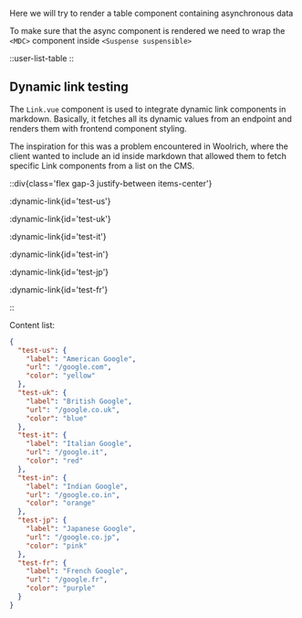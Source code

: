 Here we will try to render a table component containing asynchronous data

To make sure that the async component is rendered we need to wrap the `<MDC>` component inside `<Suspense suspensible>`

::user-list-table
::

## Dynamic link testing

The `Link.vue` component is used to integrate dynamic link components in markdown. Basically, it fetches all its dynamic values from an endpoint and renders them with frontend component styling.

The inspiration for this was a problem encountered in Woolrich, where the client wanted to include an id inside markdown that allowed them to fetch specific Link components from a list on the CMS.

::div{class='flex gap-3 justify-between items-center'}

:dynamic-link{id='test-us'}

:dynamic-link{id='test-uk'}

:dynamic-link{id='test-it'}

:dynamic-link{id='test-in'}

:dynamic-link{id='test-jp'}

:dynamic-link{id='test-fr'}

::

Content list:

```json
{
  "test-us": {
    "label": "American Google",
    "url": "/google.com",
    "color": "yellow"
  },
  "test-uk": {
    "label": "British Google",
    "url": "/google.co.uk",
    "color": "blue"
  },
  "test-it": {
    "label": "Italian Google",
    "url": "/google.it",
    "color": "red"
  },
  "test-in": {
    "label": "Indian Google",
    "url": "/google.co.in",
    "color": "orange"
  },
  "test-jp": {
    "label": "Japanese Google",
    "url": "/google.co.jp",
    "color": "pink"
  },
  "test-fr": {
    "label": "French Google",
    "url": "/google.fr",
    "color": "purple"
  }
}
```
